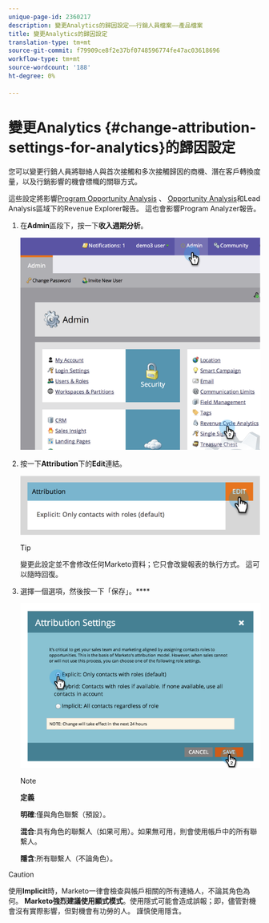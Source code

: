 ```yaml
---
unique-page-id: 2360217
description: 變更Analytics的歸因設定——行銷人員檔案——產品檔案
title: 變更Analytics的歸因設定
translation-type: tm+mt
source-git-commit: f79909ce8f2e37bf0748596774fe47ac03618696
workflow-type: tm+mt
source-wordcount: '188'
ht-degree: 0%

---
```



# 變更Analytics {#change-attribution-settings-for-analytics}的歸因設定

您可以變更行銷人員將聯絡人與首次接觸和多次接觸歸因的商機、潛在客戶轉換度量，以及行銷影響的機會標幟的關聯方式。

這些設定將影響[Program Opportunity Analysis](/help/marketo/product-docs/reporting/revenue-cycle-analytics/program-analytics/understanding-the-program-opportunity-analysis-area.md) 、 [ Opportunity Analysis](/help/marketo/product-docs/reporting/revenue-cycle-analytics/revenue-explorer/understanding-opportunity-analysis-in-revenue-explorer.md)和Lead Analysis區域下的Revenue Explorer報告。 這也會影響Program Analyzer報告。

1. 在&#x200B;**Admin**&#x200B;區段下，按一下&#x200B;**收入週期分析**。

   ![](assets/image2014-9-24-11-3a55-3a19.png)

1. 按一下&#x200B;**Attribution**&#x200B;下的&#x200B;**Edit**&#x200B;連結。

   ![](assets/image2014-9-24-11-3a56-3a33.png)

   >[!TIP]
   >
   >變更此設定並不會修改任何Marketo資料；它只會改變報表的執行方式。 這可以隨時回復。

1. 選擇一個選項，然後按一下「保存」。****

   ![](assets/image2014-9-24-11-3a57-3a39.png)

   >[!NOTE]
   >
   >**定義**
   >
   >**明確**:僅與角色聯繫（預設）。
   >
   >**混合**:具有角色的聯繫人（如果可用）。如果無可用，則會使用帳戶中的所有聯繫人。
   >
   >**隱含**:所有聯繫人（不論角色）。

>[!CAUTION]
>
>使用&#x200B;**Implicit**&#x200B;時，Marketo一律會檢查與帳戶相關的所有連絡人，不論其角色為何。 **Marketo強烈建議使用顯式模式**。使用隱式可能會造成誤報；即，儘管對機會沒有實際影響，但對機會有功勞的人。 謹慎使用隱含。

